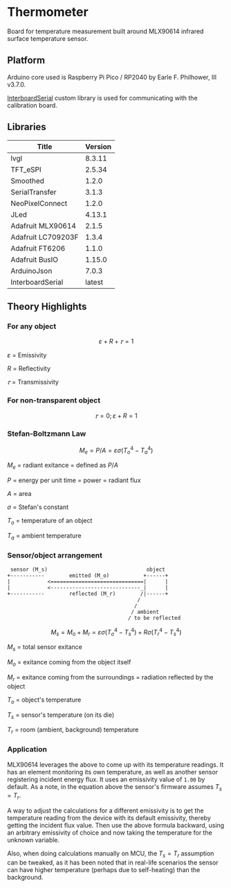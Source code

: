 # Thermometer

Board for temperature measurement built around MLX90614 infrared surface temperature sensor.

## Platform

Arduino core used is Raspberry Pi Pico / RP2040 by Earle F. Philhower, III v3.7.0.

[InterboardSerial](https://github.com/CrouchingPanda/InterboardSerial) custom library is used 
for communicating with the calibration board.

## Libraries

| Title              | Version |
|--------------------|---------|
| lvgl               | 8.3.11  |
| TFT_eSPI           | 2.5.34  |
| Smoothed           | 1.2.0   |
| SerialTransfer     | 3.1.3   |
| NeoPixelConnect    | 1.2.0   |
| JLed               | 4.13.1  |
| Adafruit MLX90614  | 2.1.5   |
| Adafruit LC709203F | 1.3.4   |
| Adafruit FT6206    | 1.1.0   |
| Adafruit BusIO     | 1.15.0  |
| ArduinoJson        | 7.0.3   |
| InterboardSerial   | latest  |

## Theory Highlights

### For any object

```math
ε + R + 𝜏 = 1
```

$ε$ = Emissivity

$R$ = Reflectivity

$𝜏$ = Transmissivity

### For non-transparent object

```math
𝜏 = 0; ε + R = 1
```

### Stefan-Boltzmann Law

```math
M_e = P/A = εσ(T_o^4 - T_a^4)
```

$M_e$ = radiant exitance = defined as $P/A$

$P$ = energy per unit time = power = radiant flux

$A$ = area

$σ$ = Stefan's constant

$T_o$ = temperature of an object

$T_a$ = ambient temperature

### Sensor/object arrangement

```
 sensor (M_s)                                object
+-----------        emitted (M_o)           +------+
|            <==============================|      |
|            <-----------------------------_|      |
+-----------        reflected (M_r)        /|------+
                                          /
                                         /
                                        / ambient 
                                       / to be reflected									   
```

```math
M_s = M_o + M_r = εσ(T_o^4 - T_s^4) + Rσ(T_r^4 - T_s^4)
```

$M_s$ = total sensor exitance

$M_o$ = exitance coming from the object itself

$M_r$ = exitance coming from the surroundings = radiation reflected by the object

$T_o$ = object's temperature

$T_s$ = sensor's temperature (on its die)

$T_r$ = room (ambient, background) temperature

### Application

MLX90614 leverages the above to come up with its temperature readings. It has an element monitoring its own 
temperature, as well as another sensor registering incident energy flux. It uses an emissivity value of `1.00` 
by default. As a note, in the equation above the sensor's firmware assumes $T_s = T_r$.

A way to adjust the calculations for a different emissivity is to get the temperature reading from the device with
its default emissivity, thereby getting the incident flux value. Then use the above formula backward, using an arbitrary
emissivity of choice and now taking the temperature for the unknown variable.

Also, when doing calculations manually on MCU, the $T_s = T_r$ assumption can be tweaked, as it has been noted that 
in real-life scenarios the sensor can have higher temperature (perhaps due to self-heating) than the background.
